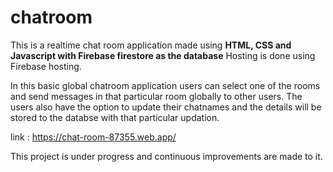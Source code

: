 # chatroom
This is a realtime chat room application made using **HTML, CSS and Javascript with Firebase firestore as the database**
Hosting is done using Firebase hosting.

In this basic global chatroom application users can select one of the rooms and send messages in that particular room globally to other users.
The users also have the option to update their chatnames and the details will be stored to the databse with that particular updation.

link : https://chat-room-87355.web.app/

This project is under progress and continuous improvements are made to it.
